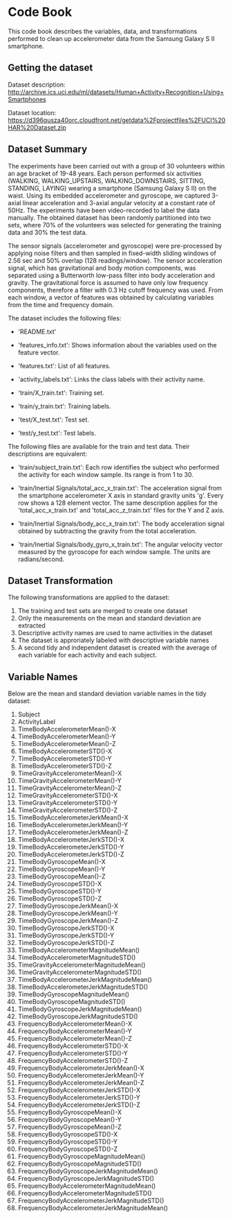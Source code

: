 # Code Book

This code book describes the variables, data, and transformations performed to clean up accelerometer data from the Samsung Galaxy S II smartphone.

## <a name="getDataset">Getting the dataset</a>
Dataset description: http://archive.ics.uci.edu/ml/datasets/Human+Activity+Recognition+Using+Smartphones

Dataset location: https://d396qusza40orc.cloudfront.net/getdata%2Fprojectfiles%2FUCI%20HAR%20Dataset.zip 

## Dataset Summary
The experiments have been carried out with a group of 30 volunteers within an age bracket of 19-48 years. Each person performed six activities (WALKING, WALKING_UPSTAIRS, WALKING_DOWNSTAIRS, SITTING, STANDING, LAYING) wearing a smartphone (Samsung Galaxy S II) on the waist. Using its embedded accelerometer and gyroscope, we captured 3-axial linear acceleration and 3-axial angular velocity at a constant rate of 50Hz. The experiments have been video-recorded to label the data manually. The obtained dataset has been randomly partitioned into two sets, where 70% of the volunteers was selected for generating the training data and 30% the test data. 

The sensor signals (accelerometer and gyroscope) were pre-processed by applying noise filters and then sampled in fixed-width sliding windows of 2.56 sec and 50% overlap (128 readings/window). The sensor acceleration signal, which has gravitational and body motion components, was separated using a Butterworth low-pass filter into body acceleration and gravity. The gravitational force is assumed to have only low frequency components, therefore a filter with 0.3 Hz cutoff frequency was used. From each window, a vector of features was obtained by calculating variables from the time and frequency domain. 

The dataset includes the following files:

- 'README.txt'

- 'features_info.txt': Shows information about the variables used on the feature vector.

- 'features.txt': List of all features.

- 'activity_labels.txt': Links the class labels with their activity name.

- 'train/X_train.txt': Training set.

- 'train/y_train.txt': Training labels.

- 'test/X_test.txt': Test set.

- 'test/y_test.txt': Test labels.
 
The following files are available for the train and test data. Their descriptions are equivalent: 

- 'train/subject_train.txt': Each row identifies the subject who performed the activity for each window sample. Its range is from 1 to 30. 

- 'train/Inertial Signals/total_acc_x_train.txt': The acceleration signal from the smartphone accelerometer X axis in standard gravity units 'g'. Every row shows a 128 element vector. The same description applies for the 'total_acc_x_train.txt' and 'total_acc_z_train.txt' files for the Y and Z axis. 

- 'train/Inertial Signals/body_acc_x_train.txt': The body acceleration signal obtained by subtracting the gravity from the total acceleration. 

- 'train/Inertial Signals/body_gyro_x_train.txt': The angular velocity vector measured by the gyroscope for each window sample. The units are radians/second. 
 
## Dataset Transformation
The following transformations are applied to the dataset:

1. The training and test sets are merged to create one dataset
2. Only the measurements on the mean and standard deviation are extracted
3. Descriptive activity names are used to name activities in the dataset
4. The dataset is approriately labeled with descriptive variable names
5. A second tidy and independent dataset is created with the average of each variable for each activity and each subject.

## Variable Names
Below are the mean and standard deviation variable names in the tidy dataset:

1. Subject
2. ActivityLabel                  
3. TimeBodyAccelerometerMean()-X                 
4. TimeBodyAccelerometerMean()-Y                
5. TimeBodyAccelerometerMean()-Z                 
6. TimeBodyAccelerometerSTD()-X                 
7. TimeBodyAccelerometerSTD()-Y                  
8. TimeBodyAccelerometerSTD()-Z                 
9. TimeGravityAccelerometerMean()-X              
10. TimeGravityAccelerometerMean()-Y             
11. TimeGravityAccelerometerMean()-Z              
12. TimeGravityAccelerometerSTD()-X              
13. TimeGravityAccelerometerSTD()-Y               
14. TimeGravityAccelerometerSTD()-Z              
15. TimeBodyAccelerometerJerkMean()-X             
16. TimeBodyAccelerometerJerkMean()-Y            
17. TimeBodyAccelerometerJerkMean()-Z             
18. TimeBodyAccelerometerJerkSTD()-X             
19. TimeBodyAccelerometerJerkSTD()-Y              
20. TimeBodyAccelerometerJerkSTD()-Z             
21. TimeBodyGyroscopeMean()-X                     
22. TimeBodyGyroscopeMean()-Y                    
23. TimeBodyGyroscopeMean()-Z                     
24. TimeBodyGyroscopeSTD()-X                     
25. TimeBodyGyroscopeSTD()-Y                      
26. TimeBodyGyroscopeSTD()-Z                     
27. TimeBodyGyroscopeJerkMean()-X                 
28. TimeBodyGyroscopeJerkMean()-Y                
29. TimeBodyGyroscopeJerkMean()-Z                 
30. TimeBodyGyroscopeJerkSTD()-X                 
31. TimeBodyGyroscopeJerkSTD()-Y                  
32. TimeBodyGyroscopeJerkSTD()-Z                 
33. TimeBodyAccelerometerMagnitudeMean()          
34. TimeBodyAccelerometerMagnitudeSTD()          
35. TimeGravityAccelerometerMagnitudeMean()       
36. TimeGravityAccelerometerMagnitudeSTD()       
37. TimeBodyAccelerometerJerkMagnitudeMean()      
38. TimeBodyAccelerometerJerkMagnitudeSTD()     
39. TimeBodyGyroscopeMagnitudeMean()              
40. TimeBodyGyroscopeMagnitudeSTD()          
41. TimeBodyGyroscopeJerkMagnitudeMean()          
42. TimeBodyGyroscopeJerkMagnitudeSTD()          
43. FrequencyBodyAccelerometerMean()-X            
44. FrequencyBodyAccelerometerMean()-Y           
45. FrequencyBodyAccelerometerMean()-Z            
46. FrequencyBodyAccelerometerSTD()-X            
47. FrequencyBodyAccelerometerSTD()-Y             
48. FrequencyBodyAccelerometerSTD()-Z            
49. FrequencyBodyAccelerometerJerkMean()-X        
50. FrequencyBodyAccelerometerJerkMean()-Y       
51. FrequencyBodyAccelerometerJerkMean()-Z        
52. FrequencyBodyAccelerometerJerkSTD()-X        
53. FrequencyBodyAccelerometerJerkSTD()-Y         
54. FrequencyBodyAccelerometerJerkSTD()-Z        
55. FrequencyBodyGyroscopeMean()-X                
56. FrequencyBodyGyroscopeMean()-Y               
57. FrequencyBodyGyroscopeMean()-Z                
58. FrequencyBodyGyroscopeSTD()-X                
59. FrequencyBodyGyroscopeSTD()-Y                 
60. FrequencyBodyGyroscopeSTD()-Z      
61. FrequencyBodyGyroscopeMagnitudeMean()         
62. FrequencyBodyGyroscopeMagnitudeSTD()         
63. FrequencyBodyGyroscopeJerkMagnitudeMean()     
64. FrequencyBodyGyroscopeJerkMagnitudeSTD() 
65. FrequencyBodyAccelerometerMagnitudeMean()     
66. FrequencyBodyAccelerometerMagnitudeSTD()
67. FrequencyBodyAccelerometerJerkMagnitudeSTD()
68. FrequencyBodyAccelerometerJerkMagnitudeMean()
